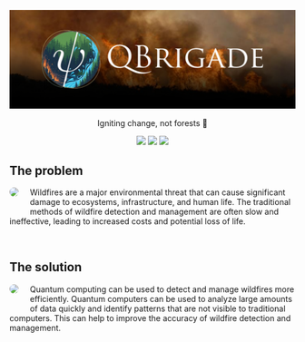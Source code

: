 ![Moving clouds](./web/public/readme_banner.png)

<p align="center">
    Igniting change, not forests 🌳
</p>

<p align="center">
<a target="_blank" href="https://github.com"><img src="https://img.shields.io/badge/quantum-computing-purple?logo=quantum&color=%23448b9e" /></a>
<a target="_blank" href="https://paoloose.site"><img src="https://img.shields.io/badge/status-superposed-blue?logo=atom&color=%23e7982c" /></a>
<a target="_blank" href="https://github.com"><img src="https://img.shields.io/badge/optimization-QUBO-green?logo=chart-line&color=%23467e4a" /></a>
</p>

## The problem

<img src="https://images.unsplash.com/photo-1578662996442-48f60103fc96?w=200&h=150&fit=crop" align="left" style="margin-right: 20px; margin-bottom: 20px; border-radius: 8px;">

Wildfires are a major environmental threat that can cause significant damage to ecosystems, infrastructure, and human life. The traditional methods of wildfire detection and management are often slow and ineffective, leading to increased costs and potential loss of life.

<br clear="left">

## The solution

<img src="https://images.unsplash.com/photo-1578662996442-48f60103fc96?w=200&h=150&fit=crop" align="left" style="margin-right: 20px; margin-bottom: 20px; border-radius: 8px;">

Quantum computing can be used to detect and manage wildfires more efficiently. Quantum computers can be used to analyze large amounts of data quickly and identify patterns that are not visible to traditional computers. This can help to improve the accuracy of wildfire detection and management.

<br clear="left">

